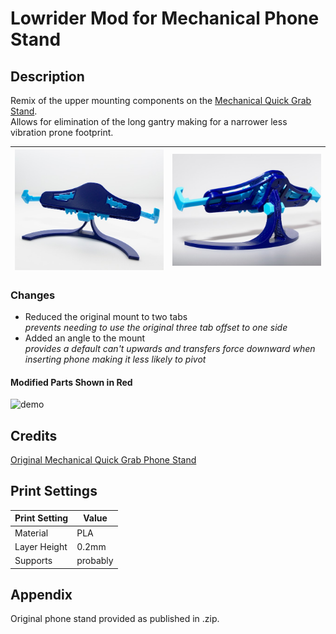 Lowrider Mod for Mechanical Phone Stand
===

Description 
---
Remix of the upper mounting components on the [Mechanical Quick Grab Stand](https://www.thingiverse.com/thing:3681512).  
Allows for elimination of the long gantry making for a narrower less vibration prone footprint. 

| ![mods](./images/DSC_0094.jpg) | ![front](./images/DSC_0093.jpg)
| --- | --- | 

### Changes
* Reduced the original mount to two tabs  
	*prevents needing to use the original three tab offset to one side*
* Added an angle to the mount  
	*provides a default can't upwards and transfers force downward when inserting phone making it less likely to pivot*


#### Modified Parts Shown in Red

![demo](https://thingiverse-production-new.s3.amazonaws.com/assets/bc/0f/7f/6e/cd/DemoLG.png)

Credits
---
[Original Mechanical Quick Grab Phone Stand](https://www.thingiverse.com/thing:3681512)

Print Settings
---
| Print Setting | Value |
| --- | --- |
| Material | PLA |
| Layer Height | 0.2mm |
| Supports | probably |

Appendix
---
Original phone stand provided as published in .zip.
